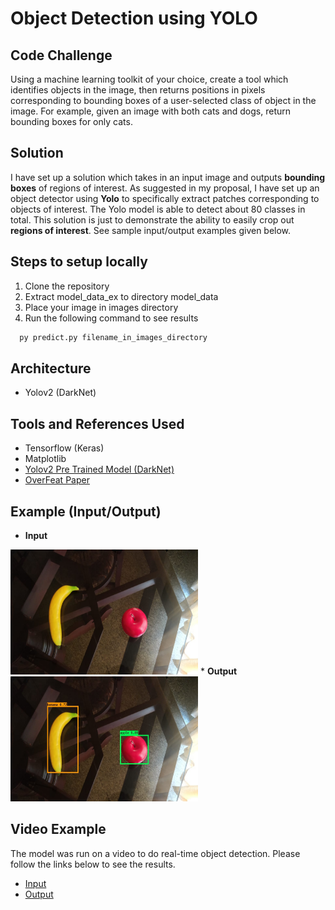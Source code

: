 # Object Detection using YOLO

## Code Challenge
Using a machine learning toolkit of your choice, create a tool which identifies objects in the image, then returns positions in pixels corresponding to bounding boxes of a user-selected class of object in the image. For example, given an image with both cats and dogs, return bounding boxes for only cats.

## Solution
I have set up a solution which takes in an input image and outputs <b>bounding boxes</b> of regions of interest. As suggested in my proposal, I have set up an object detector using <b>Yolo</b> to specifically extract patches corresponding to objects of interest. The Yolo model is able to detect about 80 classes in total. This solution is just to demonstrate the ability to easily crop out <b>regions of interest</b>. See sample input/output examples given below.

## Steps to setup locally
1. Clone the repository
2. Extract model_data_ex to directory model_data
3. Place your image in images directory
4. Run the following command to see results
``` sh
  py predict.py filename_in_images_directory
```

## Architecture
* Yolov2 (DarkNet)

## Tools and References Used
* Tensorflow (Keras)
* Matplotlib
* [Yolov2 Pre Trained Model (DarkNet)](https://pjreddie.com/darknet/yolo/)
* [OverFeat Paper](https://arxiv.org/abs/1312.6229)

## Example (Input/Output)
* <b>Input</b><br>
<img height="200" width="300" src="https://github.com/monstahzxz/caMicroscope_demo/blob/master/examples/input.jpeg"/>
* <b>Output</b><br>
<img height="200" width="300" src="https://github.com/monstahzxz/caMicroscope_demo/blob/master/examples/output.jpeg"/>

## Video Example
The model was run on a video to do real-time object detection. Please follow the links below to see the results.
* [Input](https://drive.google.com/open?id=1JrLAiMroWTkXitvCLb26ZvKzgezGacTR)
* [Output](https://drive.google.com/open?id=1-TTYYSvtZYYmcLEg7oGb-8pBsN7BiPXE)
